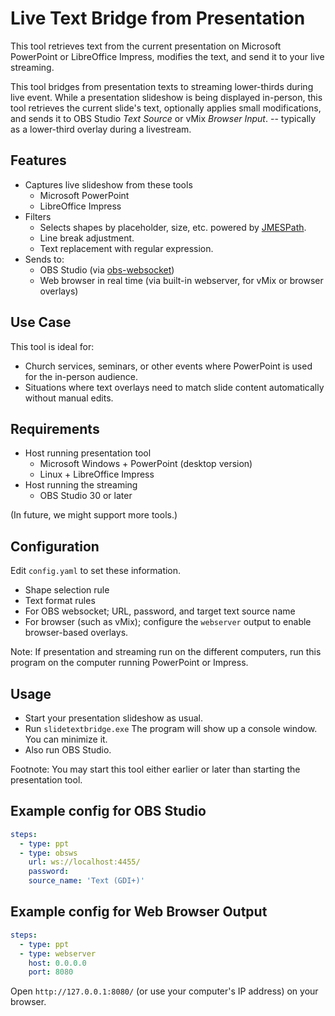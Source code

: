# Live Text Bridge from Presentation

This tool retrieves text from the current presentation on Microsoft PowerPoint or LibreOffice Impress,
modifies the text, and send it to your live streaming.

This tool bridges from presentation texts to streaming lower-thirds during live event.
While a presentation slideshow is being displayed in-person,
this tool retrieves the current slide's text,
optionally applies small modifications,
and sends it to OBS Studio *Text Source* or vMix *Browser Input*.
-- typically as a lower-third overlay during a livestream.

## Features

- Captures live slideshow from these tools
  - Microsoft PowerPoint
  - LibreOffice Impress
- Filters
  - Selects shapes by placeholder, size, etc. powered by [JMESPath](https://jmespath.org/).
  - Line break adjustment.
  - Text replacement with regular expression.
- Sends to:
  - OBS Studio (via [obs-websocket](https://github.com/obsproject/obs-websocket))
  - Web browser in real time (via built-in webserver, for vMix or browser overlays)

## Use Case

This tool is ideal for:
- Church services, seminars, or other events where PowerPoint is used for the in-person audience.
- Situations where text overlays need to match slide content automatically without manual edits.

## Requirements

- Host running presentation tool
  - Microsoft Windows + PowerPoint (desktop version)
  - Linux + LibreOffice Impress
- Host running the streaming
  - OBS Studio 30 or later

(In future, we might support more tools.)

## Configuration

Edit `config.yaml` to set these information.
- Shape selection rule
- Text format rules
- For OBS websocket; URL, password, and target text source name
- For browser (such as vMix); configure the `webserver` output to enable browser-based overlays.

Note: If presentation and streaming run on the different computers,
run this program on the computer running PowerPoint or Impress.

## Usage

- Start your presentation slideshow as usual.
- Run `slidetextbridge.exe`
  The program will show up a console window. You can minimize it.
- Also run OBS Studio.

Footnote: You may start this tool either earlier or later than starting the presentation tool.

## Example config for OBS Studio

```yaml
steps:
  - type: ppt
  - type: obsws
    url: ws://localhost:4455/
    password:
    source_name: 'Text (GDI+)'
```

## Example config for Web Browser Output

```yaml
steps:
  - type: ppt
  - type: webserver
    host: 0.0.0.0
    port: 8080
```

Open `http://127.0.0.1:8080/` (or use your computer's IP address) on your browser.
